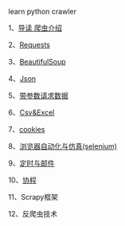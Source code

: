 learn python crawler

1、[导读 爬虫介绍](https://github.com/gengyu-mamba/python-crawler/blob/master/crawler_course/1-%E5%AF%BC%E8%AF%BB%20%E7%88%AC%E8%99%AB%E4%BB%8B%E7%BB%8D.md)

2、[Requests](https://github.com/gengyu-mamba/python-crawler/blob/master/crawler_course/2-Requests.md)

3、[BeautifulSoup](https://github.com/gengyu-mamba/python-crawler/blob/master/crawler_course/3-BeautifulSoup.md)

4、[Json](https://github.com/gengyu-mamba/python-crawler/blob/master/crawler_course/4-Json.md)

5、[带参数请求数据](https://github.com/gengyu-mamba/python-crawler/blob/master/crawler_course/5-%E5%B8%A6%E5%8F%82%E6%95%B0%E8%AF%B7%E6%B1%82%E6%95%B0%E6%8D%AE.md)

6、[Csv&Excel](https://github.com/gengyu-mamba/python-crawler/blob/master/crawler_course/6-Csv%26Excel.md)

7、[cookies](https://github.com/gengyu-mamba/python-crawler/blob/master/crawler_course/7-cookies.md)

8、[浏览器自动化与仿真(selenium)](https://github.com/gengyu-mamba/python-crawler/blob/master/crawler_course/8-selenium.md)

9、[定时与邮件](https://github.com/gengyu-mamba/python-crawler/blob/master/crawler_course/9-%E5%AE%9A%E6%97%B6%E4%B8%8E%E9%82%AE%E4%BB%B6.md)

10、[协程](https://github.com/gengyu-mamba/python-crawler/blob/master/crawler_course/10-%E5%8D%8F%E7%A8%8B.md)

11、Scrapy框架

12、反爬虫技术
